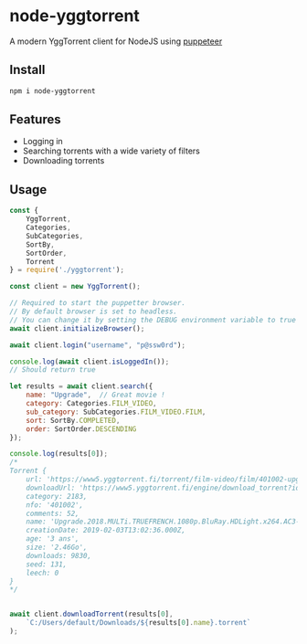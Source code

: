 node-yggtorrent
====
A modern YggTorrent client for NodeJS using [puppeteer](https://pptr.dev)

Install
-------
```bash
npm i node-yggtorrent
```

Features
----------------
* Logging in
* Searching torrents with a wide variety of filters
* Downloading torrents

Usage
-----

```javascript
const { 
    YggTorrent, 
    Categories, 
    SubCategories, 
    SortBy,
    SortOrder,
    Torrent 
} = require('./yggtorrent');

const client = new YggTorrent();

// Required to start the puppetter browser.
// By default browser is set to headless.
// You can change it by setting the DEBUG environment variable to true
await client.initializeBrowser();

await client.login("username", "p@ssw0rd");

console.log(await client.isLoggedIn());
// Should return true

let results = await client.search({
    name: "Upgrade",  // Great movie !
    category: Categories.FILM_VIDEO,
    sub_category: SubCategories.FILM_VIDEO.FILM,
    sort: SortBy.COMPLETED,
    order: SortOrder.DESCENDING
});

console.log(results[0]);
/*
Torrent {
    url: 'https://www5.yggtorrent.fi/torrent/film-video/film/401002-upgrade+2018+multi+truefrench+1080p+bluray+hdlight+x264+ac3-toxic',
    downloadUrl: 'https://www5.yggtorrent.fi/engine/download_torrent?id=401002',
    category: 2183,
    nfo: '401002',
    comments: 52,
    name: 'Upgrade.2018.MULTi.TRUEFRENCH.1080p.BluRay.HDLight.x264.AC3-TOXIC',
    creationDate: 2019-02-03T13:02:36.000Z,
    age: '3 ans',
    size: '2.46Go',
    downloads: 9830,
    seed: 131,
    leech: 0
}
*/


await client.downloadTorrent(results[0], 
    `C:/Users/default/Downloads/${results[0].name}.torrent`
);
```

